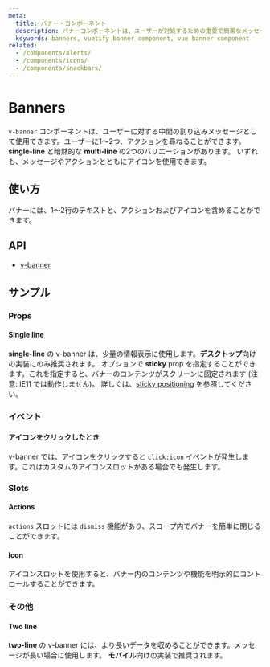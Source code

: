 ```yaml
---
meta:
  title: バナー・コンポーネント
  description: バナーコンポーネントは、ユーザーが対処するための重要で簡潔なメッセージを表示します。 また、ユーザーが取るべきアクションを提供することもできます。
  keywords: banners, vuetify banner component, vue banner component
related:
  - /components/alerts/
  - /components/icons/
  - /components/snackbars/
---
```


# Banners

`v-banner` コンポーネントは、ユーザーに対する中間の割り込みメッセージとして使用できます。ユーザーに1〜2つ、アクションを尋ねることができます。 **single-line** と暗黙的な **multi-line** の2つのバリエーションがあります。 いずれも、メッセージやアクションとともにアイコンを使用できます。

<entry-ad />

## 使い方

バナーには、1〜2行のテキストと、アクションおよびアイコンを含めることができます。

<usage name="v-banner" />

## API

- [v-banner](/api/v-banner)

<inline-api page="components/banners" />

## サンプル

### Props

#### Single line

**single-line** の v-banner は、少量の情報表示に使用します。**デスクトップ**向けの実装にのみ推奨されます。 オプションで **sticky** prop を指定することができます。これを指定すると、バナーのコンテンツがスクリーンに固定されます (注意: IE11 では動作しません)。 詳しくは、[sticky positioning](https://developer.mozilla.org/ja/docs/Web/CSS/position) を参照してください。

<example file="v-banner/prop-single-line" />

### イベント

#### アイコンをクリックしたとき

v-banner では、アイコンをクリックすると `click:icon` イベントが発生します。これはカスタムのアイコンスロットがある場合でも発生します。

<example file="v-banner/event-icon-click" />

### Slots

#### Actions

`actions` スロットには `dismiss` 機能があり、スコープ内でバナーを簡単に閉じることができます。

<example file="v-banner/slot-actions" />

#### Icon

アイコンスロットを使用すると、バナー内のコンテンツや機能を明示的にコントロールすることができます。

<example file="v-banner/slot-icon" />

### その他

#### Two line

**two-line** の v-banner には、より長いデータを収めることができます。メッセージが長い場合に使用します。 **モバイル**向けの実装で推奨されます。

<example file="v-banner/misc-two-line" />

<backmatter />
